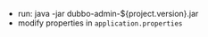 * run: java -jar dubbo-admin-${project.version}.jar
* modify properties in `application.properties`
